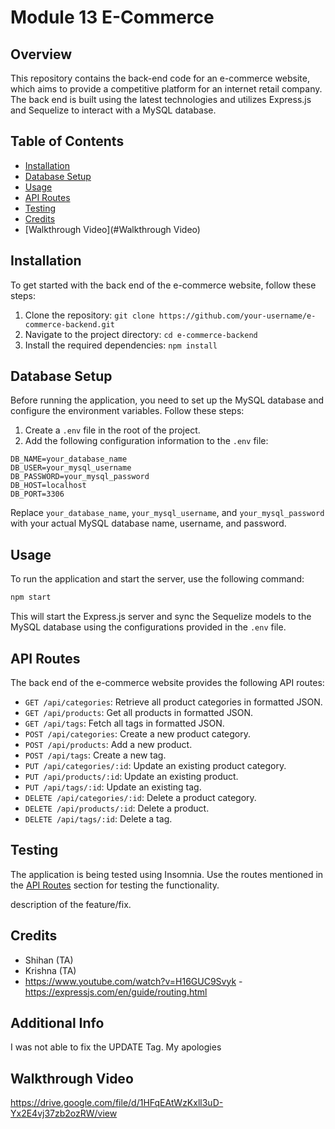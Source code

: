 # Module 13 E-Commerce 


## Overview

This repository contains the back-end code for an e-commerce website, which aims to provide a competitive platform for an internet retail company. The back end is built using the latest technologies and utilizes Express.js and Sequelize to interact with a MySQL database.

## Table of Contents

- [Installation](#installation)
- [Database Setup](#database-setup)
- [Usage](#usage)
- [API Routes](#api-routes)
- [Testing](#testing)
- [Credits](#Credits)
- [Walkthrough Video](#Walkthrough Video)

## Installation

To get started with the back end of the e-commerce website, follow these steps:

1. Clone the repository: `git clone https://github.com/your-username/e-commerce-backend.git`
2. Navigate to the project directory: `cd e-commerce-backend`
3. Install the required dependencies: `npm install`

## Database Setup

Before running the application, you need to set up the MySQL database and configure the environment variables. Follow these steps:

1. Create a `.env` file in the root of the project.
2. Add the following configuration information to the `.env` file:

```plaintext
DB_NAME=your_database_name
DB_USER=your_mysql_username
DB_PASSWORD=your_mysql_password
DB_HOST=localhost
DB_PORT=3306
```

Replace `your_database_name`, `your_mysql_username`, and `your_mysql_password` with your actual MySQL database name, username, and password.

## Usage

To run the application and start the server, use the following command:

```bash
npm start
```

This will start the Express.js server and sync the Sequelize models to the MySQL database using the configurations provided in the `.env` file.

## API Routes

The back end of the e-commerce website provides the following API routes:

- `GET /api/categories`: Retrieve all product categories in formatted JSON.
- `GET /api/products`: Get all products in formatted JSON.
- `GET /api/tags`: Fetch all tags in formatted JSON.
- `POST /api/categories`: Create a new product category.
- `POST /api/products`: Add a new product.
- `POST /api/tags`: Create a new tag.
- `PUT /api/categories/:id`: Update an existing product category.
- `PUT /api/products/:id`: Update an existing product.
- `PUT /api/tags/:id`: Update an existing tag.
- `DELETE /api/categories/:id`: Delete a product category.
- `DELETE /api/products/:id`: Delete a product.
- `DELETE /api/tags/:id`: Delete a tag.

## Testing

The application is being tested using Insomnia. Use the routes mentioned in the [API Routes](#api-routes) section for testing the functionality.

 description of the feature/fix.

## Credits

- Shihan (TA)
- Krishna (TA)
- https://www.youtube.com/watch?v=H16GUC9Svyk
-https://expressjs.com/en/guide/routing.html

## Additional Info

I was not able to fix the UPDATE Tag. My apologies

## Walkthrough Video

https://drive.google.com/file/d/1HFqEAtWzKxll3uD-Yx2E4vj37zb2ozRW/view

